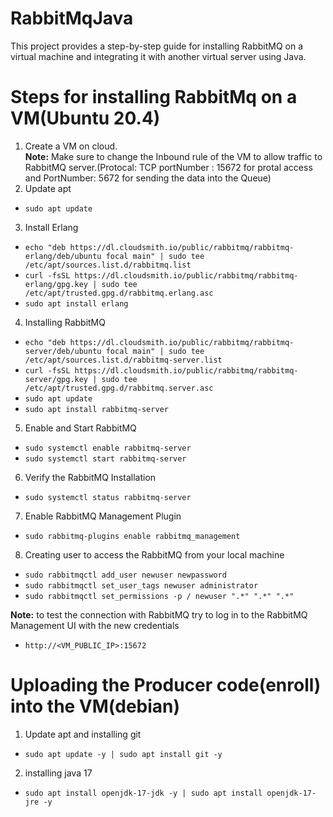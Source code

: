 # RabbitMqJava

This project provides a step-by-step guide for installing RabbitMQ on a virtual machine and integrating it with another virtual server using Java.

# Steps for installing RabbitMq on a VM(Ubuntu 20.4)
1. Create a VM on cloud.</br> 
**Note:** Make sure to change the Inbound rule of the VM to allow traffic to RabbitMQ server.(Protocal: TCP portNumber : 15672 for protal access and PortNumber: 5672 for sending the data into the Queue)
2. Update apt
- `sudo apt update`
3. Install Erlang
- `echo "deb https://dl.cloudsmith.io/public/rabbitmq/rabbitmq-erlang/deb/ubuntu focal main" | sudo tee /etc/apt/sources.list.d/rabbitmq.list` 
- `curl -fsSL https://dl.cloudsmith.io/public/rabbitmq/rabbitmq-erlang/gpg.key | sudo tee /etc/apt/trusted.gpg.d/rabbitmq.erlang.asc`
- `sudo apt install erlang`
4. Installing RabbitMQ
- `echo "deb https://dl.cloudsmith.io/public/rabbitmq/rabbitmq-server/deb/ubuntu focal main" | sudo tee /etc/apt/sources.list.d/rabbitmq-server.list`
- `curl -fsSL https://dl.cloudsmith.io/public/rabbitmq/rabbitmq-server/gpg.key | sudo tee /etc/apt/trusted.gpg.d/rabbitmq.server.asc`
- `sudo apt update`
- `sudo apt install rabbitmq-server`
5. Enable and Start RabbitMQ
- `sudo systemctl enable rabbitmq-server`
- `sudo systemctl start rabbitmq-server`
6. Verify the RabbitMQ Installation
- `sudo systemctl status rabbitmq-server`
7. Enable RabbitMQ Management Plugin
- `sudo rabbitmq-plugins enable rabbitmq_management`
8. Creating user to access the RabbitMQ from your local machine
- `sudo rabbitmqctl add_user newuser newpassword`
- `sudo rabbitmqctl set_user_tags newuser administrator`
- `sudo rabbitmqctl set_permissions -p / newuser ".*" ".*" ".*"`</br>

**Note:** to test the connection with RabbitMQ try to log in to the RabbitMQ Management UI with the new credentials
- `http://<VM_PUBLIC_IP>:15672`



# Uploading the Producer code(enroll) into the VM(debian)
1. Update apt and installing git
- `sudo apt update -y | sudo apt install git -y`
2. installing java 17
- `sudo apt install openjdk-17-jdk -y | sudo apt install openjdk-17-jre -y`


